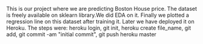 This is our project where we are predicting Boston House price. The dataset is freely available on sklearn library.We did EDA on it. Finally we plotted a regression line on this dataset after training it. Later we have deployed it on Heroku.
The steps were:
heroku login,
git init,
heroku create file_name,
git add,
git commit -am "initial commit",
git push heroku master
